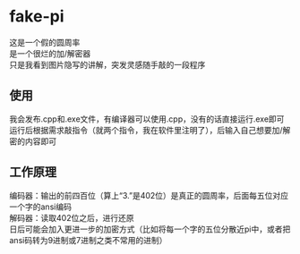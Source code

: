 # fake-pi
这是一个假的圆周率  
是一个很烂的加/解密器  
只是我看到图片隐写的讲解，突发灵感随手敲的一段程序

## 使用
我会发布.cpp和.exe文件，有编译器可以使用.cpp，没有的话直接运行.exe即可  
运行后根据需求敲指令（就两个指令，我在软件里注明了），后输入自己想要加/解密的内容即可

## 工作原理  
编码器：输出的前四百位（算上“3.”是402位）是真正的圆周率，后面每五位对应一个字的ansi编码  
解码器：读取402位之后，进行还原  
日后可能会加入更进一步的加密方式（比如将每一个字的五位分散近pi中，或者把ansi码转为9进制或7进制之类不常用的进制）

